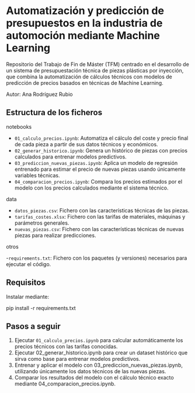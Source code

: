 # Automatización y predicción de presupuestos en la industria de automoción mediante Machine Learning
Repositorio del Trabajo de Fin de Máster (TFM) centrado en el desarrollo de un sistema de presupuestación técnica de piezas plásticas por inyección, que combina la automatización de cálculos técnicos con modelos de predicción de precios basados en técnicas de Machine Learning.

Autor: Ana Rodríguez Rubio

## Estructura de los ficheros

notebooks

- `01_calculo_precios.ipynb`: Automatiza el cálculo del coste y precio final de cada pieza a partir de sus datos técnicos y económicos.
- `02_generar_historico.ipynb`: Genera un histórico de piezas con precios calculados para entrenar modelos predictivos.
- `03_prediccion_nuevas_piezas.ipynb`: Aplica un modelo de regresión entrenado para estimar el precio de nuevas piezas usando únicamente variables técnicas.
- `04_comparacion_precios.ipynb`: Compara los precios estimados por el modelo con los precios calculados mediante el sistema técnico.


data

- `datos_piezas.csv`: Fichero con las características técnicas de las piezas.
- `tarifas_costes.xlsx`: Fichero con las tarifas de materiales, máquinas y parámetros generales.
- `nuevas_piezas.csv`: Fichero con las características técnicas de nuevas piezas para realizar predicciones.

otros

-`requirements.txt`: Fichero con los paquetes (y versiones) necesarios para ejecutar el código.


## Requisitos

Instalar mediante:

pip install -r requirements.txt



## Pasos a seguir

1. Ejecutar `01_calculo_precios.ipynb` para calcular automáticamente los precios técnicos con las tarifas conocidas.
2. Ejecutar 02_generar_historico.ipynb para crear un dataset histórico que sirva como base para entrenar modelos predictivos.
3. Entrenar y aplicar el modelo con 03_prediccion_nuevas_piezas.ipynb, utilizando únicamente los datos técnicos de las nuevas piezas.
4. Comparar los resultados del modelo con el cálculo técnico exacto mediante 04_comparacion_precios.ipynb.

